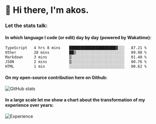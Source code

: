 # 👋 Hi there, I'm akos. 


### Let the stats talk:


#### In which language I code (or edit) day by day (powered by Wakatime): 

<!--START_SECTION:waka-->

```txt
TypeScript   4 hrs 8 mins    █████████████████████▓░░░   87.21 %
Other        28 mins         ██▒░░░░░░░░░░░░░░░░░░░░░░   09.98 %
Markdown     3 mins          ▒░░░░░░░░░░░░░░░░░░░░░░░░   01.40 %
JSON         2 mins          ▒░░░░░░░░░░░░░░░░░░░░░░░░   00.76 %
HTML         1 min           ░░░░░░░░░░░░░░░░░░░░░░░░░   00.62 %
```

<!--END_SECTION:waka-->

#### On my open-source contribution here on Github:
 
![GitHub stats](https://github-readme-stats.vercel.app/api?username=akosbalasko)

#### In a large scale let me show a chart about the transformation of my experience over years:   

![Experience](https://cr-skills-chart-widget.azurewebsites.net/api/api?username=akosbalasko)
